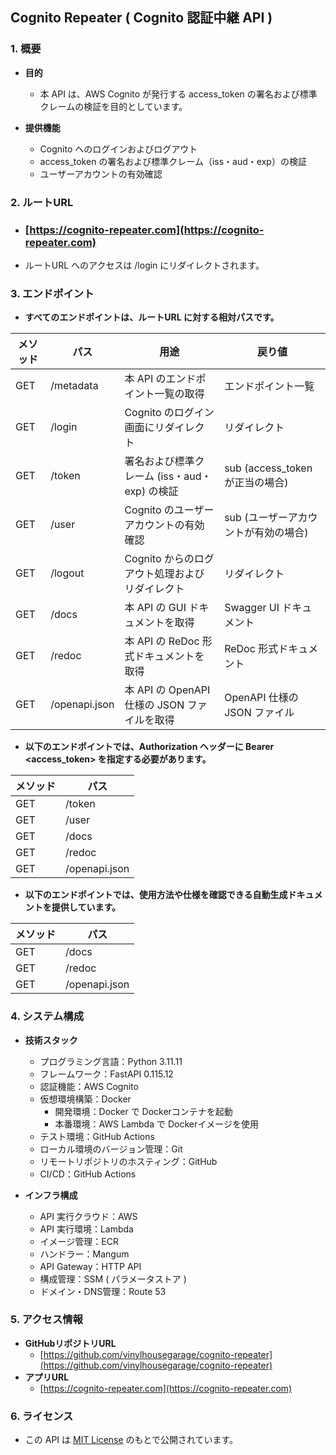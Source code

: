 ## Cognito Repeater ( Cognito 認証中継 API )

### 1. 概要
  - **目的**
    - 本 API は、AWS Cognito が発行する access_token の署名および標準クレームの検証を目的としています。

  - **提供機能**
    - Cognito へのログインおよびログアウト
    - access_token の署名および標準クレーム（iss・aud・exp）の検証
    - ユーザーアカウントの有効確認

### 2. ルートURL
  - ### [https://cognito-repeater.com](https://cognito-repeater.com)
  - ルートURL へのアクセスは /login にリダイレクトされます。

### 3. エンドポイント
  - **すべてのエンドポイントは、ルートURL に対する相対パスです。**

| メソッド | パス      | 用途                     |戻り値              |
|-----|---------------|--------------------------|--------------------------|
| GET | /metadata |本 API のエンドポイント一覧の取得|エンドポイント一覧|
| GET | /login |Cognito のログイン画面にリダイレクト|リダイレクト|
| GET | /token |署名および標準クレーム (iss・aud・exp) の検証|sub (access_token が正当の場合)|
| GET | /user |Cognito のユーザーアカウントの有効確認|sub (ユーザーアカウントが有効の場合)|
| GET | /logout |Cognito からのログアウト処理およびリダイレクト|リダイレクト|
| GET | /docs |本 API の GUI ドキュメントを取得|Swagger UI ドキュメント|
| GET | /redoc |本 API の ReDoc 形式ドキュメントを取得|ReDoc 形式ドキュメント|
| GET | /openapi.json |本 API の OpenAPI 仕様の JSON ファイルを取得|OpenAPI 仕様の JSON ファイル|

  - **以下のエンドポイントでは、Authorization ヘッダーに Bearer <access_token> を指定する必要があります。**

| メソッド | パス |
|-----|----------|
| GET | /token |
| GET | /user |
| GET | /docs |
| GET | /redoc |
| GET | /openapi.json |

  - **以下のエンドポイントでは、使用方法や仕様を確認できる自動生成ドキュメントを提供しています。**

| メソッド | パス |
|-----|----------|
| GET | /docs |
| GET | /redoc |
| GET | /openapi.json |

### 4. システム構成
  - **技術スタック**
    - プログラミング言語：Python 3.11.11
    - フレームワーク：FastAPI 0.115.12
    - 認証機能：AWS Cognito
    - 仮想環境構築：Docker
      - 開発環境：Docker で Dockerコンテナを起動
      - 本番環境：AWS Lambda で Dockerイメージを使用
    - テスト環境：GitHub Actions
    - ローカル環境のバージョン管理：Git
    - リモートリポジトリのホスティング：GitHub
    - CI/CD：GitHub Actions

  - **インフラ構成**
    - API 実行クラウド：AWS
    - API 実行環境：Lambda
    - イメージ管理：ECR
    - ハンドラー：Mangum
    - API Gateway：HTTP API
    - 構成管理：SSM ( パラメータストア )
    - ドメイン・DNS管理：Route 53

### 5. アクセス情報
  - **GitHubリポジトリURL**
    - [https://github.com/vinylhousegarage/cognito-repeater](https://github.com/vinylhousegarage/cognito-repeater)
  - **アプリURL**
    - [https://cognito-repeater.com](https://cognito-repeater.com)

### 6. ライセンス
  - この API は [MIT License](https://opensource.org/licenses/MIT) のもとで公開されています。
